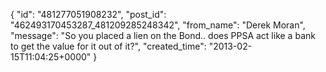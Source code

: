  {
   "id": "481277051908232",
   "post_id": "462493170453287_481209285248342",
   "from_name": "Derek Moran",
   "message": "So you placed a lien on the Bond.. does PPSA act like a bank to get the value for it out of it?",
   "created_time": "2013-02-15T11:04:25+0000"
 }
